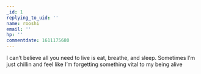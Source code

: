 ```yaml
---
_id: 1
replying_to_uid: ''
name: rooshi
email: ''
hp: ''
commentdate: 1611175680
---
```

I can’t believe all you need to live is eat, breathe, and sleep. Sometimes I’m just chillin and feel like I’m forgetting something vital to my being alive
